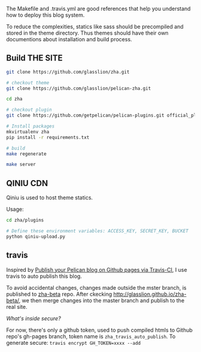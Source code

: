 The Makefile and .travis.yml are good references that help you understand how to deploy this blog system.

To reduce the complexities, statics like sass should be precompiled and stored in the theme directory. Thus themes should have their own documentions about installation and build process.


## Build THE SITE

```bash
git clone https://github.com/glasslion/zha.git

# checkout theme
git clone https://github.com/glasslion/pelican-zha.git

cd zha

# checkout plugin
git clone https://github.com/getpelican/pelican-plugins.git official_plugins

# Install packages
mkvirtualenv zha
pip install -r requirements.txt

# build
make regenerate

make server

```

## QINIU CDN

Qiniu is used to host theme statics.

Usage:
```bash
cd zha/plugins

# Define these environment variables: ACCESS_KEY, SECRET_KEY, BUCKET
python qiniu-upload.py

```


## travis
Inspired by [Publish your Pelican blog on Github pages via Travis-CI](http://blog.mathieu-leplatre.info/publish-your-pelican-blog-on-github-pages-via-travis-ci.html), I use travis to auto publish this blog.

To avoid accidental changes, changes made outside the mster branch, is published to [zha-beta](https://github.com/glasslion/zha-beta) repo.
After ckecking http://glasslion.github.io/zha-beta/, we then merge changes into the master branch and publish to the real site.


*What's inside secure?*

For now, there's only a github token, used to push compiled htmls to Github repo's gh-pages branch, token name is `zha_travis_auto_publish`.
To generate secure: `travis encrypt GH_TOKEN=xxxx --add`
